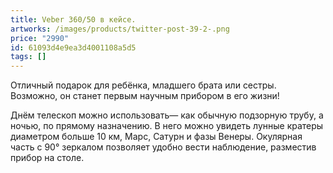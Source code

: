 ```yaml
---
title: Veber 360/50 в кейсе.
artworks: /images/products/twitter-post-39-2-.png
price: "2990"
id: 61093d4e9ea3d4001108a5d5
tags: []
---
```

Отличный подарок для ребёнка, младшего брата или сестры. Возможно, он станет первым научным прибором в его жизни! 

Днём телескоп можно использовать— как обычную подзорную трубу, а ночью, по прямому назначению.
В него можно увидеть лунные кратеры диаметром больше 10 км, Марс, Сатурн и фазы Венеры. Окулярная часть с 90° зеркалом позволяет удобно вести наблюдение, разместив прибор на столе.
